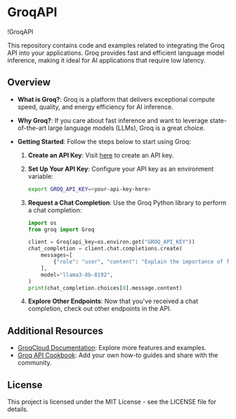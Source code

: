 # GroqAPI

!GroqAPI

This repository contains code and examples related to integrating the Groq API into your applications. Groq provides fast and efficient language model inference, making it ideal for AI applications that require low latency.

## Overview

- **What is Groq?**: Groq is a platform that delivers exceptional compute speed, quality, and energy efficiency for AI inference.
- **Why Groq?**: If you care about fast inference and want to leverage state-of-the-art large language models (LLMs), Groq is a great choice.
- **Getting Started**: Follow the steps below to start using Groq:

    1. **Create an API Key**: Visit [here](https://console.groq.com/keys) to create an API key.
    2. **Set Up Your API Key**: Configure your API key as an environment variable:

        ```bash
        export GROQ_API_KEY=<your-api-key-here>
        ```

    3. **Request a Chat Completion**: Use the Groq Python library to perform a chat completion:

        ```python
        import os
        from groq import Groq

        client = Groq(api_key=os.environ.get("GROQ_API_KEY"))
        chat_completion = client.chat.completions.create(
            messages=[
                {"role": "user", "content": "Explain the importance of fast language models."}
            ],
            model="llama3-8b-8192",
        )
        print(chat_completion.choices[0].message.content)
        ```

    4. **Explore Other Endpoints**: Now that you've received a chat completion, check out other endpoints in the API.

## Additional Resources

- [GroqCloud Documentation](https://console.groq.com/docs): Explore more features and examples.
- [Groq API Cookbook](https://console.groq.com/docs): Add your own how-to guides and share with the community.

## License

This project is licensed under the MIT License - see the LICENSE file for details.

 
